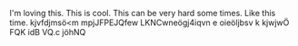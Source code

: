 I'm loving this.
This is cool.
This can be very hard some times. Like this time.
kjvfdjmsö<m  mpjJFPEJQfew  LKNCwneögj4iqvn e oieöljbsv  k kjwjwÖ FQK idB VQ.c jöhNQ
